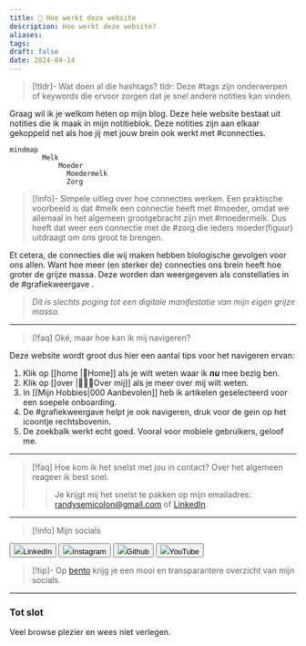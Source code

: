```yaml
---
title: 🧭 Hoe werkt deze website
description: Hoe werkt deze website?
aliases: 
tags: 
draft: false
date: 2024-04-14
---
```

> [!tldr]- Wat doen al die hashtags?
> tldr: Deze #tags zijn onderwerpen of keywords die ervoor zorgen dat je snel andere notities kan vinden.

Graag wil ik je welkom heten op mijn blog. Deze hele website bestaat uit notities die ik maak in mijn notitieblok. Deze notities zijn aan elkaar gekoppeld net als hoe jij met jouw brein ook werkt met #connecties. 

```mermaid
mindmap
        Melk
            Moeder
              Moedermelk
              Zorg
```
>[!info]- Simpele uitleg over hoe connecties werken.
>Een praktische voorbeeld is dat #melk een connectie heeft met #moeder, omdat we allemaal in het algemeen grootgebracht zijn met #moedermelk. Dus heeft dat weer een connectie met de #zorg die ieders moeder(figuur) uitdraagt om ons groot te brengen. 

Et cetera, de connecties die wij maken hebben biologische gevolgen voor ons allen. Want hoe meer (en sterker de) connecties ons brein heeft hoe groter de grijze massa. Deze worden dan weergegeven als constellaties in de #grafiekweergave .

> *Dit is slechts poging tot een digitale manifestatie van mijn eigen grijze massa.*

---

> [!faq] Oké, maar hoe kan ik mij navigeren?

Deze website wordt groot dus hier een aantal tips voor het navigeren ervan:

1. Klik op [[home |🏡Home]] als je wilt weten waar ik ***nu*** mee bezig ben.
2. Klik op [[over |🙋🏿‍♂️Over mij]] als je meer over mij wilt weten.
3. In [[Mijn Hobbies|000 Aanbevolen]] heb ik artikelen geselecteerd voor een soepele onboarding.
4. De #grafiekweergave helpt je ook navigeren, druk voor de gein op het icoontje rechtsbovenin.
5. De zoekbalk werkt echt goed. Vooral voor mobiele gebruikers, geloof me.
---
> [!faq] Hoe kom ik het snelst met jou in contact?
> Over het algemeen reageer ik best snel.
> >Je krijgt mij het snelst te pakken op mijn emailadres: randysemicolon@gmail.com of <a href="https://linkedin.com/in/randyofosu" target="_blank">LinkedIn</a>. 
---

> [!info] Mijn socials

<a href="https://linkedin.com/in/randyofosu" target="_blank"><button class="socials-button"><img src="linkedin_icon.svg" class="socials-icon">LinkedIn</button></a>
<a href="https://instagram.com/randysemicolon" target="_blank"><button class="socials-button"><img src="instagram_icon.svg" class="socials-icon">Instagram</button></a>
<a href="https://github.com/randyofosu" target="_blank"><button class="socials-button"><img src="github_icon.svg" class="socials-icon">Github</button></a>
<a href="https://youtube.com/@randysemicolon" target="_blank"><button class="socials-button"><img src="youtube_icon.svg" class="socials-icon">YouTube</button></a>

> [!tip]- 
> Op [bento](https://bento.me/randysemicolon) krijg je een mooi en transparantere overzicht van mijn socials. 

---
### Tot slot

Veel browse plezier en wees niet verlegen.
